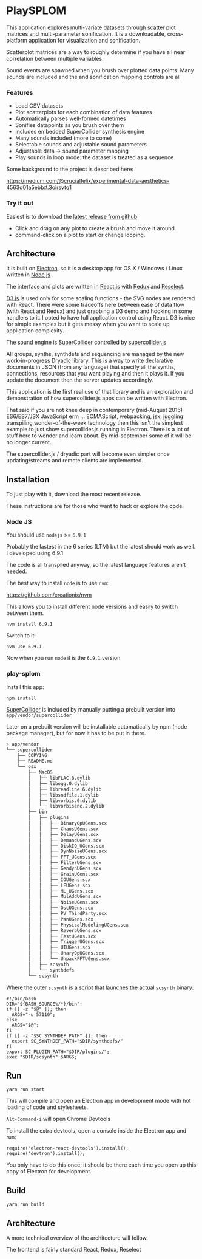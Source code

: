 # PlaySPLOM

This application explores multi-variate datasets through scatter plot matrices and multi-parameter sonification. It is a downloadable, cross-platform application for visualization and sonification.

Scatterplot matrices are a way to roughly determine if you have a linear correlation between multiple variables.

Sound events are spawned when you brush over plotted data points. Many sounds are included and the  and sonification mapping controls are all

### Features

- Load CSV datasets
- Plot scatterplots for each combination of data features
- Automatically parses well-formed datetimes
- Sonifies datapoints as you brush over them
- Includes embedded SuperCollider synthesis engine
- Many sounds included (more to come)
- Selectable sounds and adjustable sound parameters
- Adjustable data -> sound parameter mapping
- Play sounds in loop mode: the dataset is treated as a sequence

Some background to the project is described here:

https://medium.com/@crucialfelix/experimental-data-aesthetics-4563d01a5ebb#.3oirsvtq1

### Try it out

Easiest is to download the [latest release from github](https://github.com/experimentalDataAesthetics/play-splom/releases)

- Click and drag on any plot to create a brush and move it around.
- command-click on a plot to start or change looping.

## Architecture

It is built on [Electron](http://electron.atom.io/), so it is a desktop app for OS X / Windows / Linux written in [Node.js](https://nodejs.org/)

The interface and plots are written in [React.js](https://facebook.github.io/react/) with [Redux](http://redux.js.org/) and [Reselect](https://github.com/reactjs/reselect).

[D3.js](https://d3js.org/) is used only for some scaling functions - the SVG nodes are rendered with React. There were some tradeoffs here between ease of data flow (with React and Redux) and just grabbing a D3 demo and hooking in some handlers to it. I opted to have full application control using React. D3 is nice for simple examples but it gets messy when you want to scale up application complexity.

The sound engine is [SuperCollider](http://supercollider.github.io/) controlled by [supercollider.js](https://github.com/crucialfelix/supercolliderjs)

All groups, synths, synthdefs and sequencing are managed by the new work-in-progress [Dryadic](https://github.com/crucialfelix/dryadic) library. This is a way to write declarative documents in JSON (from any language) that specify all the synths, connections, resources that you want playing and then it plays it. If you update the document then the server updates accordingly.

This application is the first real use of that library and is an exploration and demonstration of how supercollider.js apps can be written with Electron.

That said if you are not knee deep in contemporary (mid-August 2016) ES6/ES7/JSX JavaScript erm ... ECMAScript, webpacking, jsx, juggling transpiling wonder-of-the-week technology then this isn't the simplest example to just show supercollider.js running in Electron. There is a lot of stuff here to wonder and learn about. By mid-september some of it will be no longer current.

The supercollider.js / dryadic part will become even simpler once updating/streams and remote clients are implemented.

## Installation

To just play with it, download the most recent release.

These instructions are for those who want to hack or explore the code.

### Node JS

You should use `nodejs` >= `6.9.1`

Probably the lastest in the 6 series (LTM) but the latest should work as well. I developed using 6.9.1

The code is all transpiled anyway, so the latest language features aren't needed.

The best way to install `node` is to use `nvm`:

https://github.com/creationix/nvm

This allows you to install different node versions and easily to switch between them.

    nvm install 6.9.1

Switch to it:

    nvm use 6.9.1

Now when you run `node` it is the `6.9.1` version

### play-splom

Install this app:

    npm install

[SuperCollider](https://supercollider.github.io) is included by manually putting a prebuilt version into `app/vendor/supercollider`

Later on a prebuilt version will be installable automatically by npm (node package manager), but for now it has to be put in there.

```sh
> app/vendor
└── supercollider
    ├── COPYING
    ├── README.md
    └── osx
        ├── MacOS
        │   ├── libFLAC.8.dylib
        │   ├── libogg.0.dylib
        │   ├── libreadline.6.dylib
        │   ├── libsndfile.1.dylib
        │   ├── libvorbis.0.dylib
        │   └── libvorbisenc.2.dylib
        ├── bin
        │   ├── plugins
        │   │   ├── BinaryOpUGens.scx
        │   │   ├── ChaosUGens.scx
        │   │   ├── DelayUGens.scx
        │   │   ├── DemandUGens.scx
        │   │   ├── DiskIO_UGens.scx
        │   │   ├── DynNoiseUGens.scx
        │   │   ├── FFT_UGens.scx
        │   │   ├── FilterUGens.scx
        │   │   ├── GendynUGens.scx
        │   │   ├── GrainUGens.scx
        │   │   ├── IOUGens.scx
        │   │   ├── LFUGens.scx
        │   │   ├── ML_UGens.scx
        │   │   ├── MulAddUGens.scx
        │   │   ├── NoiseUGens.scx
        │   │   ├── OscUGens.scx
        │   │   ├── PV_ThirdParty.scx
        │   │   ├── PanUGens.scx
        │   │   ├── PhysicalModelingUGens.scx
        │   │   ├── ReverbUGens.scx
        │   │   ├── TestUGens.scx
        │   │   ├── TriggerUGens.scx
        │   │   ├── UIUGens.scx
        │   │   ├── UnaryOpUGens.scx
        │   │   └── UnpackFFTUGens.scx
        │   ├── scsynth
        │   └── synthdefs
        └── scsynth
```

Where the outer `scsynth` is a script that launches the actual `scsynth` binary:

```
#!/bin/bash
DIR="${BASH_SOURCE%/*}/bin";
if [[ -z "$@" ]]; then
  ARGS="-u 57110";
else
  ARGS="$@";
fi
if [[ -z "$SC_SYNTHDEF_PATH" ]]; then
  export SC_SYNTHDEF_PATH="$DIR/synthdefs/"
fi
export SC_PLUGIN_PATH="$DIR/plugins/";
exec "$DIR/scsynth" $ARGS;
```

## Run

    yarn run start

This will compile and open an Electron app in development mode with hot loading of code and stylesheets.

`Alt-Command-i` will open Chrome Devtools

To install the extra devtools, open a console inside the Electron app and run:

```
require('electron-react-devtools').install();
require('devtron').install();
```

You only have to do this once; it should be there each time you open up this copy of Electron for development.

## Build

    yarn run build

## Architecture

A more technical overview of the architecture will follow.

The frontend is fairly standard React, Redux, Reselect
